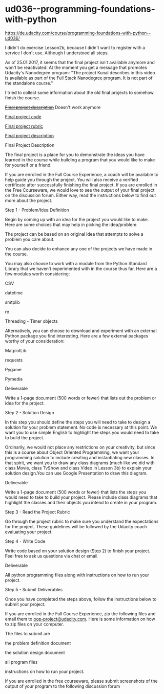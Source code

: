 # ud036--programming-foundations-with-python
https://de.udacity.com/course/programming-foundations-with-python--ud036/

I didn't do exercise Lesson2b, because I didn't want to register with a service I don't use. Although I understood all steps.

As of 25.01.2017, it seems that the final project isn't available anymore and won't be reactivated. At the moment you get a message that promotes Udacity's Nanodegree program: "The project Kunal describes in this video is available as part of the Full Stack Nanodegree program. It is not part of the standalone course."

I tried to collect some information about the old final projects to somehow finish the course.


~~[Final project description](https://docs.google.com/document/d/1-TKicJNzRO4ftAKZHbXCBbGSfRI6RszAu-OOtJW7CLg/pub)~~ Doesn't work anymore

[Final project code](https://github.com/sanajaved7/Programming-Foundations-with-Python)

[Final project rubric](https://docs.google.com/document/d/1xgMJ71VyFGxjEhz-_KHswSnoCx9Vge7VykDH05bsny0/pub)

[Final project description](https://discussions.udacity.com/t/final-project-does-not-appear/44012/8)

Final Project Description

The final project is a place for you to demonstrate the ideas you have learned in the course while building a program that you would like to make for yourself or a friend.

If you are enrolled in the Full Course Experience, a coach will be available to help guide you through the project. You will also receive a verified certificate after successfully finishing
the final project. If you are enrolled in the Free Courseware, we would love to see the output of your final project on the discussion forum. Either way, read the instructions below to find
out more about the project.

Step 1 - Problem/Idea Definition

Begin by coming up with an idea for the project you would like to make. Here are some choices that may help in picking the idea/problem:

The project can be based on an original idea that attempts to solve a problem you care about.

You can also decide to enhance any one of the projects we have made in the course.

You may also choose to work with a module from the Python Standard Library that we haven’t experimented with in the course thus far. Here are a few modules worth considering:

CSV

datetime

smtplib

re

Threading - Timer objects

Alternatively, you can choose to download and experiment with an external Python package you find interesting. Here are a few external packages worthy of your consideration:

MatplotLib

requests

Pygame

Pymedia

Deliverable

Write a 1-page document (500 words or fewer) that lists out the problem or idea for the project.

Step 2 - Solution Design

In this step you should define the steps you will need to take to design a solution for your problem statement. No code is necessary at this point. We want you to use simple English to
highlight the steps you would need to take to build the project.

Ordinarily, we would not place any restrictions on your creativity, but since this is a course about Object Oriented Programming, we want your programming solution to include creating and
instantiating new classes. In that spirit, we want you to draw any class diagrams (much like we did with class Movie, class TvShow and class Video in Lesson 3b) to explain your solution
design.You can use Google Presentation to draw this diagram.

Deliverable

Write a 1-page document (500 words or fewer) that lists the steps you would need to take to build your project. Please include class diagrams that highlight the classes and their objects you
intend to create in your program.

Step 3 - Read the Project Rubric

Go through the project rubric to make sure you understand the expectations for the project. These guidelines will be followed by the Udacity coach evaluating your project.

Step 4 - Write Code

Write code based on your solution design (Step 2) to finish your project. Feel free to ask us questions via chat or email.

Deliverable

All python programming files along with instructions on how to run your project.

Step 5 - Submit Deliverables

Once you have completed the steps above, follow the instructions below to submit your project.

If you are enrolled in the Full Course Experience, zip the following files and email them to oop-project@udacity.com. Here is some information on how to zip files on your computer.

The files to submit are

the problem definition document

the solution design document

all program files

instructions on how to run your project.

If you are enrolled in the free courseware, please submit screenshots of the output of your program to the following discussion forum
